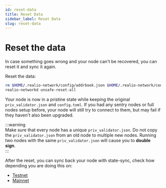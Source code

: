 ```yaml
---
id: reset-data
title: Reset Data
sidebar_label: Reset Data
slug: reset-data
---
```


# Reset the data
In case something goes wrong and your node can't be recovered, you can reset it and sync it again.

Reset the data:
```bash
rm $HOME/.realio-network/config/addrbook.json $HOME/.realio-network/config/genesis.json
realio-networkd unsafe-reset-all
```

Your node is now in a pristine state while keeping the original `priv_validator.json` and `config.toml`. If you had any sentry nodes or full nodes setup before, your node will still try to connect to them, but may fail if they haven't also been upgraded.

:::warning  
Make sure that every node has a unique `priv_validator.json`. Do not copy the `priv_validator.json` from an old node to multiple new nodes. Running two nodes with the same `priv_validator.json` will cause you to **double sign**.  
:::

After the reset, you can sync back your node with state-sync, check how depending you are doing this on:
- [Testnet](/testnet/join-public/state-sync)
- [Mainnet](/mainnet/overview)
